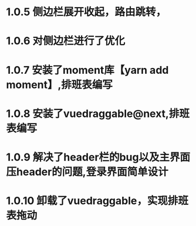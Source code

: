 # 1.0.5 侧边栏展开收起，路由跳转，
# 1.0.6 对侧边栏进行了优化
# 1.0.7 安装了moment库【yarn add moment】,排班表编写
# 1.0.8 安装了vuedraggable@next,排班表编写
# 1.0.9 解决了header栏的bug以及主界面压header的问题,登录界面简单设计
# 1.0.10 卸载了vuedraggable，实现排班表拖动
